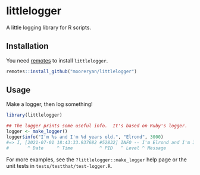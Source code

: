 # littlelogger

A little logging library for R scripts.

## Installation

You need [remotes](https://github.com/r-lib/remotes) to install `littlelogger`.

``` r
remotes::install_github("mooreryan/littlelogger")
```

## Usage

Make a logger, then log something!

``` r
library(littlelogger)

## The logger prints some useful info.  It's based on Ruby's logger.
logger <- make_logger()
logger$info("I'm %s and I'm %d years old.", "Elrond", 3000)
#=> I, [2021-07-01 18:43:33.937682 #52832] INFO -- I'm Elrond and I'm 3000 years old.
#       ^ Date     ^ Time          ^ PID   ^ Level ^ Message
```

For more examples, see the `?littlelogger::make_logger` help page or the unit tests in `tests/testthat/test-logger.R`.
